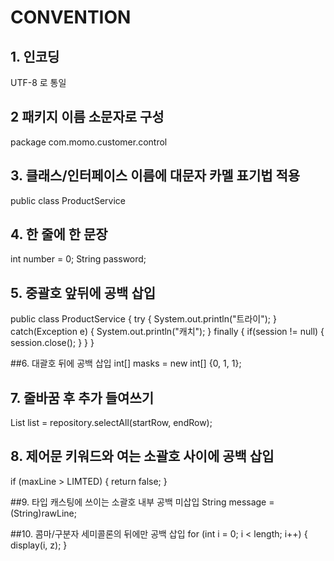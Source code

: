 # CONVENTION

## 1. 인코딩
UTF-8 로 통일

## 2 패키지 이름 소문자로 구성
package com.momo.customer.control

## 3. 클래스/인터페이스 이름에 대문자 카멜 표기법 적용
public class ProductService

## 4. 한 줄에 한 문장
int number = 0;
String password;

## 5. 중괄호 앞뒤에 공백 삽입

public class ProductService {
	try {
		System.out.println("트라이");
	} catch(Exception e) {
			System.out.println("캐치");
	} finally {
		if(session != null) {
		    session.close();
		}
	}
}

##6. 대괄호 뒤에 공백 삽입
int[] masks = new int[] {0, 1, 1};

## 7. 줄바꿈 후 추가 들여쓰기
List<Product> list = 
				repository.selectAll(startRow, endRow);

## 8. 제어문 키워드와 여는 소괄호 사이에 공백 삽입
if (maxLine > LIMTED) {
	return false;
}

##9. 타입 캐스팅에 쓰이는 소괄호 내부 공백 미삽입
String message = (String)rawLine;

##10. 콤마/구분자 세미콜론의 뒤에만 공백 삽입
for (int i = 0; i < length; i++) {
	display(i, z);
}
